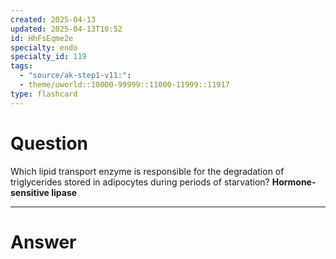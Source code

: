 ```yaml
---
created: 2025-04-13
updated: 2025-04-13T10:52
id: HhFsEqme2e
specialty: endo
specialty_id: 119
tags:
  - "source/ak-step1-v11:": 
  - theme/uworld::10000-99999::11000-11999::11917
type: flashcard
---
```


# Question
Which lipid transport enzyme is responsible for the degradation of triglycerides stored in adipocytes during periods of starvation?    **Hormone-sensitive lipase**

---

# Answer
